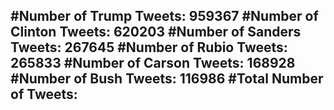 #Number of Trump Tweets: 959367
#Number of Clinton Tweets: 620203
#Number of Sanders Tweets: 267645
#Number of Rubio Tweets: 265833
#Number of Carson Tweets: 168928
#Number of Bush Tweets: 116986
#Total Number of Tweets:  
---
